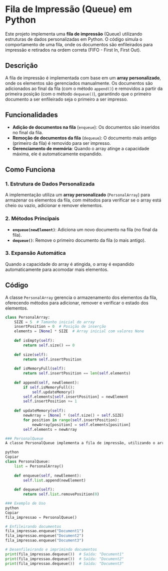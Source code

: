 # Fila de Impressão (Queue) em Python

Este projeto implementa uma **fila de impressão** (Queue) utilizando estruturas de dados personalizadas em Python. O código simula o comportamento de uma fila, onde os documentos são enfileirados para impressão e retirados na ordem correta (FIFO - First In, First Out).

## Descrição

A fila de impressão é implementada com base em um **array personalizado**, onde os elementos são gerenciados manualmente. Os documentos são adicionados ao final da fila (com o método `append()`) e removidos a partir da primeira posição (com o método `dequeue()`), garantindo que o primeiro documento a ser enfileirado seja o primeiro a ser impresso.

## Funcionalidades

- **Adição de documentos na fila** (`enqueue`): Os documentos são inseridos no final da fila.
- **Remoção de documentos da fila** (`dequeue`): O documento mais antigo (primeiro da fila) é removido para ser impresso.
- **Gerenciamento de memória**: Quando o array atinge a capacidade máxima, ele é automaticamente expandido.

## Como Funciona

### 1. Estrutura de Dados Personalizada
A implementação utiliza um **array personalizado** (`PersonalArray`) para armazenar os elementos da fila, com métodos para verificar se o array está cheio ou vazio, adicionar e remover elementos.

### 2. Métodos Principais
- **`enqueue(newElement)`**: Adiciona um novo documento na fila (no final da fila).
- **`dequeue()`**: Remove o primeiro documento da fila (o mais antigo).

### 3. Expansão Automática
Quando a capacidade do array é atingida, o array é expandido automaticamente para acomodar mais elementos.

## Código

A classe `PersonalArray` gerencia o armazenamento dos elementos da fila, oferecendo métodos para adicionar, remover e verificar o estado dos elementos.

```python
class PersonalArray:
    SIZE = 5  # Tamanho inicial do array
    insertPosition = 0  # Posição de inserção
    elements = [None] * SIZE  # Array inicial com valores None
    
    def isEmpty(self):
        return self.size() == 0
    
    def size(self):
        return self.insertPosition
    
    def isMemoryFull(self):
        return self.insertPosition == len(self.elements)
    
    def append(self, newElement):
        if self.isMemoryFull():
            self.updateMemory()
        self.elements[self.insertPosition] = newElement
        self.insertPosition += 1
    
    def updateMemory(self):
        newArray = [None] * (self.size() + self.SIZE)
        for position in range(self.insertPosition):
            newArray[position] = self.elements[position]
        self.elements = newArray

### PersonalQueue
A classe PersonalQueue implementa a fila de impressão, utilizando o array personalizado para gerenciar os documentos na fila.

python
Copiar
class PersonalQueue:
    list = PersonalArray()
    
    def enqueue(self, newElement):
        self.list.append(newElement)
    
    def dequeue(self):
        return self.list.removePosition(0)

### Exemplo de Uso
python
Copiar
fila_impressao = PersonalQueue()

# Enfileirando documentos
fila_impressao.enqueue("Document1")
fila_impressao.enqueue("Document2")
fila_impressao.enqueue("Document3")

# Desenfileirando e imprimindo documentos
print(fila_impressao.dequeue())  # Saída: "Document1"
print(fila_impressao.dequeue())  # Saída: "Document2"
print(fila_impressao.dequeue())  # Saída: "Document3"

